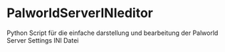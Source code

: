 # PalworldServerINIeditor

Python Script für die einfache darstellung und bearbeitung der Palworld Server Settings INI Datei
